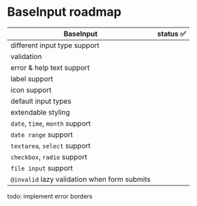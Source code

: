 # BaseInput roadmap

| BaseInput                                    | status ✅ |
| -------------------------------------------- | --------- |
| different input type support                 |           |
| validation                                   |           |
| error & help text support                    |           |
| label support                                |           |
| icon support                                 |           |
| default input types                          |           |
| extendable styling                           |           |
| `date`, `time`, `month` support              |           |
| `date range` support                         |           |
| `textarea`, `select` support                 |           |
| `checkbox`, `radio` support                  |           |
| `file input` support                         |           |
| `@invalid` lazy validation when form submits |           |

todo: implement error borders
